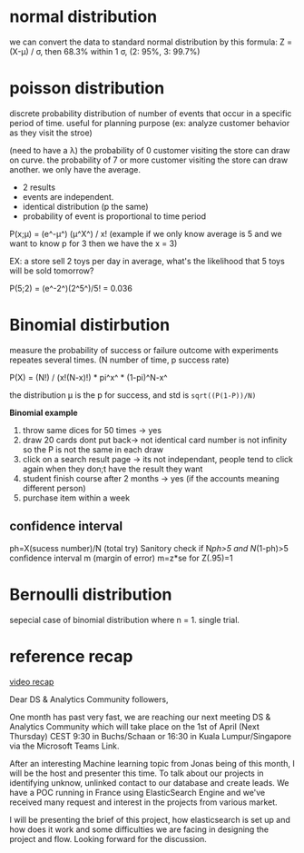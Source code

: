 ﻿# normal distribution

we can convert the data to standard normal distribution by this formula: 
Z = (X-µ) / σ, then 68.3% within 1 σ, (2: 95%, 3: 99.7%)

# poisson distribution

discrete probability distribution of number of events that occur in a specific 
period of time. useful for planning purpose (ex: analyze customer behavior 
as they visit the stroe)

(need to have a λ) the probability of 0 customer visiting the store can draw 
on curve. the probability of 7 or more customer visiting the store can draw 
another. we only have the average.

* 2 results
* events are independent.
* identical distribution (p the same)
* probability of event is proportional to time period 

P(x;µ) = (e^-µ^) (µ^X^) / x! (example if we only know average is 5 and we 
want to know p for 3 then we have the x = 3)

EX: a store sell 2 toys per day in average, what's the likelihood that 5 toys
will be sold tomorrow?

P(5;2) = (e^-2^)(2^5^)/5! = 0.036


# Binomial distirbution

measure the probability of success or failure outcome with experiments 
repeates several times. (N number of time, p success rate)

P(X) = (N!) / (x!(N-x)!) * pi^x^ * (1-pi)^N-x^

the distribution µ is the p for success, and std is `sqrt((P(1-P))/N)`

**Binomial example**
1. throw same dices for 50 times -> yes
2. draw 20 cards dont put back-> not identical card number is not infinity so the P is not the same in each draw
3. click on a search result page -> its not independant, people tend to click again when they don;t have the result they want
4. student finish course after 2 months -> yes (if the accounts meaning different person)
5. purchase item within  a week


## confidence interval
ph=X(sucess number)/N (total try)
Sanitory check if N*ph>5 and N*(1-ph)>5
confidence interval m (margin of error)
m=z*se
for Z(.95)=1



# Bernoulli distribution

sepecial case of binomial distribution where n = 1. single trial.

# reference recap

[video recap](https://www.youtube.com/watch?v=bmdsROmXgGI)



Dear DS & Analytics Community followers,

One month has past very fast, we are reaching our next meeting DS & Analytics Community 
which will take place on the 1st of April (Next Thursday) CEST 9:30 in Buchs/Schaan or 16:30 
in Kuala Lumpur/Singapore via the Microsoft Teams Link.

After an interesting Machine learning topic from Jonas being of this month, I will be the host and 
presenter this time. To talk about our projects in identifying unknow, unlinked contact to our 
database and create leads. We have a POC running in France using ElasticSearch Engine and we've 
received many request and interest in the projects from various market.

I will be presenting the brief of this project, how elasticsearch is set up and how does it work and
 some difficulties we are facing in designing the project and flow. 
Looking forward for the discussion.